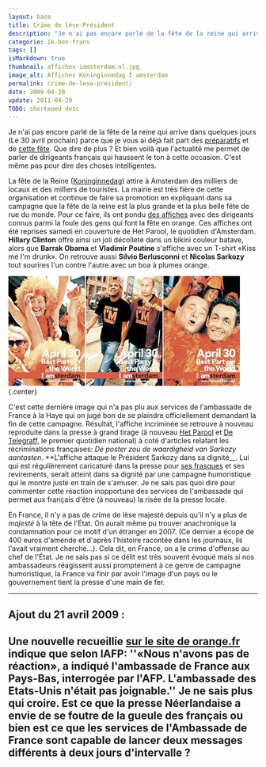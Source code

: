 ```yaml
---
layout: base
title: Crime de lèse-Président
description: "Je n'ai pas encore parlé de la fête de la reine qui arrive dans quelques jours (Le 30 avril prochain) parce que je vous ai déjà fait part des préparatifs e"
categorie: ik-ben-frans
tags: []
isMarkdown: true
thumbnail: affiches-iamsterdam.nl.jpg
image_alt: Affiches Koninginnedag I amsterdam
permalink: crime-de-lese-president/
date: 2009-04-20
update: 2011-04-29
TODO: shortened desc
---
```


Je n'ai pas encore parlé de la fête de la reine qui arrive dans quelques jours (Le 30 avril prochain) parce que je vous ai déjà fait part des [préparatifs](/fete-de-la-reine) et de [cette fête](/koninginnedag). Que dire de plus ? Et bien voilà que l'actualité me permet de parler de dirigeants français qui haussent le ton à cette occasion. C'est même pas pour dire des choses intelligentes.

La fête de la Reine ([Koninginnedag](/?q=Koninginnedag)) attire à Amsterdam des milliers de locaux et des milliers de touristes. La mairie est très fière de cette organisation et continue de faire sa promotion en expliquant dans sa campagne que la fête de la reine est la plus grande et la plus belle fête de rue du monde. Pour ce faire, ils ont pondu [des affiches](http://gespot.at5.nl/2009/04/20/zin-in-een-feestje/) avec des dirigeants connus parmi la foule des gens qui font la fête en orange. Ces affiches ont été reprises samedi en couverture de Het Parool, le quotidien d'Amsterdam. **Hillary Clinton** offre ainsi un joli décolleté dans un bikini couleur batave, alors que **Barrak Obama** et **Vladimir Poutine** s'affiche avec un T-shirt «Kiss me I'm drunk». On retrouve aussi **Silvio Berlusconni** et **Nicolas Sarkozy** tout sourires l'un contre l'autre avec un boa à plumes orange.

![Affiches Koninginnedag I amsterdam](affiches-iamsterdam.nl.jpg){.center}

C'est cette dernière image qui n'a pas plu aux services de l'ambassade de France à la Haye qui on jugé bon de se plaindre officiellement demandant la fin de cette campagne. Résultat, l'affiche incriminée se retrouve à nouveau reproduite dans la presse à grand tirage (à nouveau [Het Parool](http://www.parool.nl/parool/nl/4/AMSTERDAM/article/detail/238130/2009/04/20/Sarkozy-beledigd-door-Amsterdam.dhtml) et [De Telegraff](http://www.telegraaf.nl/binnenland/3743772/__Ophef_om_Sarkozy_op_poster_A_dam**.html?p=8,2), le premier quotidien national) à coté d'articles relatant les récriminations françaises: *De poster zou de waardigheid van Sarkozy aantasten*. **L'affiche attaque le Président Sarkozy dans sa dignité__. Lui qui est régulièrement caricaturé dans la presse pour [ses frasques](http://sarkonneries.free.fr/) et ses revirements, serait atteint dans sa dignité par une campagne humoristique qui le montre juste en train de s'amuser. Je ne sais pas quoi dire pour commenter cette réaction inopportune des services de l'ambassade qui permet aux français d'être (à nouveau) la risée de la presse locale.

En France, il n'y a pas de crime de lèse majesté depuis qu'il n'y a plus de *majesté* à la tête de l'État. On aurait même pu trouver anachronique la condamnation pour ce motif d'un étranger en 2007. (Ce dernier a écopé de 400 euros d'amende et d'après l'histoire racontée dans les journaux, ils l'avait vraiment cherché...). Cela dit, en France, on a le crime d'offense au chef de l'État. Je ne sais pas si ce délit est très souvent évoqué mais si nos ambassadeurs réagissent aussi promptement à ce genre de campagne humoristique, la France va finir par avoir l'image d'un pays ou le gouvernement tient la presse d'une main de fer.

---- 

## Ajout du 21 avril 2009 : 
Une nouvelle recueillie [sur le site de orange.fr](http://actu.orange.fr/articles/insolite/Sarkozy-et-Berlusconi-en-boa-de-plumes-sur-des-affiches-pour-la-Fete-de-la-reine-a-Amsterdam.html) indique que selon lAFP: ''«Nous n'avons pas de réaction», a indiqué l'ambassade de France aux Pays-Bas, interrogée par l'AFP. L'ambassade des Etats-Unis n'était pas joignable.'' Je ne sais plus qui croire. Est ce que la presse Néerlandaise a envie de se foutre de la gueule des français ou bien est ce que les services de l'Ambassade de France sont capable de lancer deux messages différents à deux jours d'intervalle ?
---
<!-- post notes:
[[http://gespot.at5.nl/2009/04/20/zin-in-een-feestje/]]
--->
